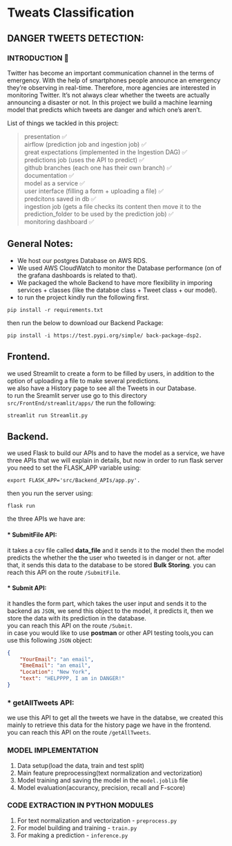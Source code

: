 # Tweats Classification
## DANGER TWEETS DETECTION:
### INTRODUCTION :speech_balloon:

Twitter has become an important communication channel in the terms of emergency. With the help of smartphones people announce an emergency they’re observing in real-time. Therefore, more agencies are interested in monitoring Twitter. It’s not always clear whether the tweets are actually announcing a disaster or not. In this project we build a machine learning model that predicts which tweets are danger and which one’s aren’t.  

List of things we tackled in this project:  
> presentation :white_check_mark:  
airflow (prediction job and ingestion job) :white_check_mark:  
great expectations (implemented in the Ingestion DAG) :white_check_mark:  
predictions job (uses the API to predict) :white_check_mark:  
github branches (each one has their own branch) :white_check_mark:  
documentation :white_check_mark:  
model as a service :white_check_mark:  
user interface (filling a form + uploading a file) :white_check_mark:  
predcitons saved in db :white_check_mark:  
ingestion job (gets a file checks its content then move it to the prediction_folder to be used by the prediction job) :white_check_mark:  
monitoring dashboard :white_check_mark: 

## General Notes:  
* We host our postgres Database on AWS RDS.  
* We used AWS CloudWatch to monitor the Database performance (on of the grafana dashboards is related to that).  
* We packaged the whole Backend to have more flexibility in imporing services + classes (like the databse class + Tweet class + our model). 
* to run the project kindly run the following first. 
```
pip install -r requirements.txt
```
then run the below to download our Backend Package:   
```
pip install -i https://test.pypi.org/simple/ back-package-dsp2. 
```


## Frontend. 
we used Streamlit to create a form to be filled by users, in addition to the option of uploading a file to make several predictions.  
we also have a History page to see all the Tweets in our Database.  
to run the Sreamlit server use go to this directory `src/FrontEnd/streamlit/apps/` the run the following:  
```
streamlit run Streamlit.py
```

## Backend. 
we used Flask to build our APIs and to have the model as a service, we have three APIs that we will explain in details, but now in order to run flask server you need to set the FLASK_APP variable using:  
```
export FLASK_APP='src/Backend_APIs/app.py'. 
```
then you run the server using:  
```
flask run
```
the three APIs we have are:
#### * SubmitFile API:  
it takes a csv file called **data_file** and it sends it to the model then the model predicts the whether the the user who tweeted is in danger or not. after that, it sends this data to the database to be stored **Bulk Storing**.
you can reach this API on the route `/SubmitFile`.  

#### * Submit API:  
it handles the form part, which takes the user input and sends it to the backend as `JSON`, we send this object to the model, it predicts it, then we store the data with its prediction in the database.  
you can reach this API on the route `/Submit`.  
in case you would like to use **postman** or other API testing tools,you can use this following `JSON` object:  
```json
{
    "YourEmail": "an email",
    "EmeEmail": "an email",
    "Location": "New York",
    "text": "HELPPPP, I am in DANGER!"
}
```

### * getAllTweets API:
we use this API to get all the tweets we have in the databse, we created this mainly to retrieve this data for the history page we have in the frontend.  
you can reach this API on the route `/getAllTweets`.  

### MODEL IMPLEMENTATION
1. Data setup(load the data, train and test split)
2. Main feature preprocessing(text normalization and vectorization)
3. Model training and saving the model in the `model.joblib` file
4. Model evaluation(accurancy, precision, recall and F-score)

### CODE EXTRACTION IN PYTHON MODULES
1. For text normalization and vectorization - `preprocess.py`
2. For model building and training - `train.py`
3. For making a prediction - `inference.py`


